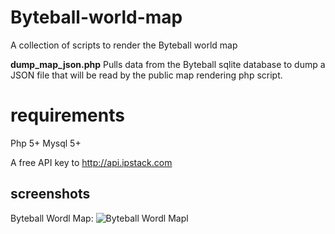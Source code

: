 # Byteball-world-map
A collection of scripts to render the Byteball world map

**dump_map_json.php** Pulls data from the Byteball sqlite database to dump a JSON file that will be read by the public map rendering php script.

# requirements
Php 5+
Mysql 5+

A free API key to http://api.ipstack.com  

## screenshots
Byteball Wordl Map:
![Byteball Wordl Mapl](../../../screenshots/blob/master/bbwm.png?raw=true "Byteball Wordl Map")
